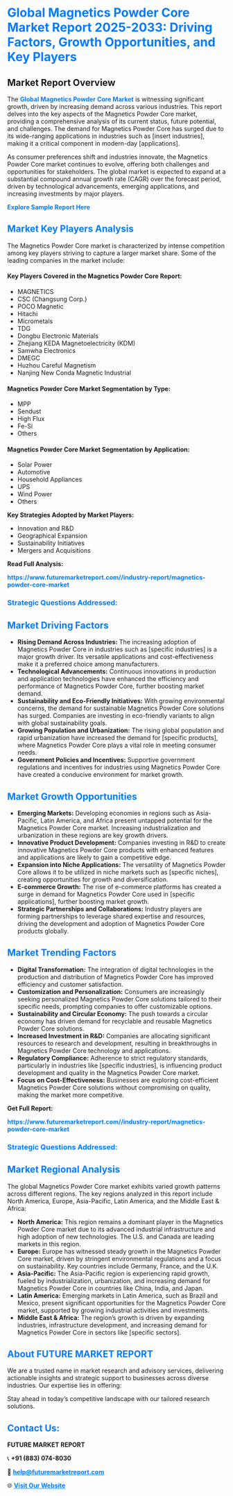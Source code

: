 <h1 style="color: #007BFF;">Global Magnetics Powder Core Market Report 2025-2033: Driving Factors, Growth Opportunities, and Key Players</h1>

<section id="overview">
<h2>Market Report Overview</h2>
<p>The <a href="https://www.futuremarketreport.com//industry-report/magnetics-powder-core-market" style="color: #007BFF; text-decoration: none;"><strong>Global Magnetics Powder Core Market</strong></a> is witnessing significant growth, driven by increasing demand across various industries. This report delves into the key aspects of the Magnetics Powder Core market, providing a comprehensive analysis of its current status, future potential, and challenges. The demand for Magnetics Powder Core has surged due to its wide-ranging applications in industries such as [insert industries], making it a critical component in modern-day [applications].</p>
<p>As consumer preferences shift and industries innovate, the Magnetics Powder Core market continues to evolve, offering both challenges and opportunities for stakeholders. The global market is expected to expand at a substantial compound annual growth rate (CAGR) over the forecast period, driven by technological advancements, emerging applications, and increasing investments by major players.</p>
</section>

<section id="overview">
<p><a href="https://www.futuremarketreport.com//request-sample/reportId=50325" style="color: #007BFF; text-decoration: none;"><strong>Explore Sample Report Here</strong></a></p>
</section>

<section id="key-players">
<h2 style="color: #007BFF;">Market Key Players Analysis</h2>
<p>The Magnetics Powder Core market is characterized by intense competition among key players striving to capture a larger market share. Some of the leading companies in the market include:</p>
<h4>Key Players Covered in the Magnetics Powder Core Report:</h4>
<ul><li>MAGNETICS</li><li>CSC (Changsung Corp.)</li><li>POCO Magnetic</li><li>Hitachi</li><li>Micrometals</li><li>TDG</li><li>Dongbu Electronic Materials</li><li>Zhejiang KEDA Magnetoelectricity (KDM)</li><li>Samwha Electronics</li><li>DMEGC</li><li>Huzhou Careful Magnetism</li><li>Nanjing New Conda Magnetic Industrial</li></ul>
<h4>Magnetics Powder Core Market Segmentation by Type:</h4>
<ul><li>MPP</li><li>Sendust</li><li>High Flux</li><li>Fe-Si</li><li>Others</li></ul>

<h4>Magnetics Powder Core Market Segmentation by Application:</h4>
<ul><li>Solar Power</li><li>Automotive</li><li>Household Appliances</li><li>UPS</li><li>Wind Power</li><li>Others</li></ul>
<p><strong>Key Strategies Adopted by Market Players:</strong></p>
<ul>
<li>Innovation and R&D</li>
<li>Geographical Expansion</li>
<li>Sustainability Initiatives</li>
<li>Mergers and Acquisitions</li>
</ul>
</section>

<section>
<p><strong>Read Full Analysis: </strong></p><a href="https://www.futuremarketreport.com//industry-report/magnetics-powder-core-market" style="color: #007BFF; text-decoration: none;"><strong>https://www.futuremarketreport.com//industry-report/magnetics-powder-core-market</strong></a>
<h3 style="color: #007BFF;">Strategic Questions Addressed:</h3>
</section>

<section id="driving-factors">
<h2 style="color: #007BFF;">Market Driving Factors</h2>
<ul>
<li><strong>Rising Demand Across Industries:</strong> The increasing adoption of Magnetics Powder Core in industries such as [specific industries] is a major growth driver. Its versatile applications and cost-effectiveness make it a preferred choice among manufacturers.</li>
<li><strong>Technological Advancements:</strong> Continuous innovations in production and application technologies have enhanced the efficiency and performance of Magnetics Powder Core, further boosting market demand.</li>
<li><strong>Sustainability and Eco-Friendly Initiatives:</strong> With growing environmental concerns, the demand for sustainable Magnetics Powder Core solutions has surged. Companies are investing in eco-friendly variants to align with global sustainability goals.</li>
<li><strong>Growing Population and Urbanization:</strong> The rising global population and rapid urbanization have increased the demand for [specific products], where Magnetics Powder Core plays a vital role in meeting consumer needs.</li>
<li><strong>Government Policies and Incentives:</strong> Supportive government regulations and incentives for industries using Magnetics Powder Core have created a conducive environment for market growth.</li>
</ul>
</section>

<section id="growth-opportunities">
<h2 style="color: #007BFF;">Market Growth Opportunities</h2>
<ul>
<li><strong>Emerging Markets:</strong> Developing economies in regions such as Asia-Pacific, Latin America, and Africa present untapped potential for the Magnetics Powder Core market. Increasing industrialization and urbanization in these regions are key growth drivers.</li>
<li><strong>Innovative Product Development:</strong> Companies investing in R&D to create innovative Magnetics Powder Core products with enhanced features and applications are likely to gain a competitive edge.</li>
<li><strong>Expansion into Niche Applications:</strong> The versatility of Magnetics Powder Core allows it to be utilized in niche markets such as [specific niches], creating opportunities for growth and diversification.</li>
<li><strong>E-commerce Growth:</strong> The rise of e-commerce platforms has created a surge in demand for Magnetics Powder Core used in [specific applications], further boosting market growth.</li>
<li><strong>Strategic Partnerships and Collaborations:</strong> Industry players are forming partnerships to leverage shared expertise and resources, driving the development and adoption of Magnetics Powder Core products globally.</li>
</ul>
</section>

<section id="trending-factors">
<h2 style="color: #007BFF;">Market Trending Factors</h2>
<ul>
<li><strong>Digital Transformation:</strong> The integration of digital technologies in the production and distribution of Magnetics Powder Core has improved efficiency and customer satisfaction.</li>
<li><strong>Customization and Personalization:</strong> Consumers are increasingly seeking personalized Magnetics Powder Core solutions tailored to their specific needs, prompting companies to offer customizable options.</li>
<li><strong>Sustainability and Circular Economy:</strong> The push towards a circular economy has driven demand for recyclable and reusable Magnetics Powder Core solutions.</li>
<li><strong>Increased Investment in R&D:</strong> Companies are allocating significant resources to research and development, resulting in breakthroughs in Magnetics Powder Core technology and applications.</li>
<li><strong>Regulatory Compliance:</strong> Adherence to strict regulatory standards, particularly in industries like [specific industries], is influencing product development and quality in the Magnetics Powder Core market.</li>
<li><strong>Focus on Cost-Effectiveness:</strong> Businesses are exploring cost-efficient Magnetics Powder Core solutions without compromising on quality, making the market more competitive.</li>
</ul>
</section>

<section>
<p><strong>Get Full Report: </strong></p><a href="https://www.futuremarketreport.com//industry-report/magnetics-powder-core-market" style="color: #007BFF; text-decoration: none;"><strong>https://www.futuremarketreport.com//industry-report/magnetics-powder-core-market</strong></a>
<h3 style="color: #007BFF;">Strategic Questions Addressed:</h3>
</section>


<section id="regional-analysis">
<h2 style="color: #007BFF;">Market Regional Analysis</h2>
<p>The global Magnetics Powder Core market exhibits varied growth patterns across different regions. The key regions analyzed in this report include North America, Europe, Asia-Pacific, Latin America, and the Middle East & Africa:</p>
<ul>
<li><strong>North America:</strong> This region remains a dominant player in the Magnetics Powder Core market due to its advanced industrial infrastructure and high adoption of new technologies. The U.S. and Canada are leading markets in this region.</li>
<li><strong>Europe:</strong> Europe has witnessed steady growth in the Magnetics Powder Core market, driven by stringent environmental regulations and a focus on sustainability. Key countries include Germany, France, and the U.K.</li>
<li><strong>Asia-Pacific:</strong> The Asia-Pacific region is experiencing rapid growth, fueled by industrialization, urbanization, and increasing demand for Magnetics Powder Core in countries like China, India, and Japan.</li>
<li><strong>Latin America:</strong> Emerging markets in Latin America, such as Brazil and Mexico, present significant opportunities for the Magnetics Powder Core market, supported by growing industrial activities and investments.</li>
<li><strong>Middle East & Africa:</strong> The region’s growth is driven by expanding industries, infrastructure development, and increasing demand for Magnetics Powder Core in sectors like [specific sectors].</li>
</ul>
</section>

<footer>
<h2 style="color: #007BFF;">About FUTURE MARKET REPORT</h2>
<p>We are a trusted name in market research and advisory services, delivering actionable insights and strategic support to businesses across diverse industries. Our expertise lies in offering:</p>

<p>Stay ahead in today’s competitive landscape with our tailored research solutions.</p>

<h2 style="color: #007BFF;">Contact Us:</h2>
<p><strong>FUTURE MARKET REPORT</strong></p>
<p>📞 <strong>+91 (883) 074-8030</strong></p>
<p>📧 <strong><a href="mailto:help@futuremarketreport.com" style="color: #007BFF;">help@futuremarketreport.com</a></strong></p>
<p>🌐 <strong><a href="https://www.futuremarketreport.com/" style="color: #007BFF;">Visit Our Website</a></strong></p>
</footer>